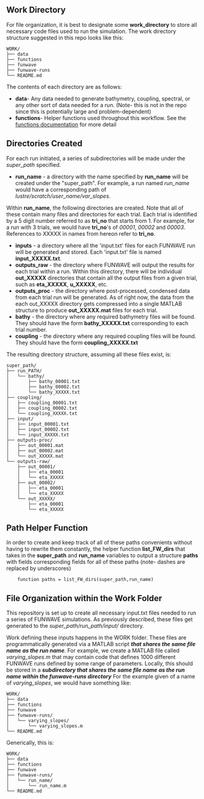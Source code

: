 ## Work Directory

For file organization, it is best to designate some **work_directory** to store all 
necessary code files used to run the simulation. The work directory structure suggested in
this repo looks like this:

```
WORK/
├── data
├── functions
├── funwave
├── funwave-runs
└── README.md
```

The contents of each directory are as follows:

* **data**- Any data needed to generate bathymetry, coupling, spectral, or any other sort 
of data needed for a run. (Note- this is not in the repo since this is potentially large
and problem-dependent)
* **functions**- Helper functions used throughout this workflow. 
See the [functions documentation](./doc/functions.md) for more detail

## Directories Created

For each run initiated, a series of subdirectories will be made under the *super_path* specified.
* **run_name** - a directory with the name specified by **run_name** will be created under the
"super_path". For example, a run named *run_name* would have a corresponding path
of *lustre/scratch/user_name/var_slopes*.

Within **run_name**, the following directories are created. Note that all of these contain many files and
directories for each trial. Each trial is identified by a 5 digit number referred to as 
**tri_no** that starts from 1. For example, for a run with 3 trials, we would have **tri_no**'s
of *00001*, *00002* and *00003*. References to XXXXX in names from hereon refer to **tri_no**.

* **inputs** - a directory where all the 'input.txt' files for each FUNWAVE run will be 
generated and stored. Each 'input.txt' file is named **input_XXXXX.txt**.
* **outputs_raw** - the directory where FUNWAVE will output the results for each trial within a run. 
Within this directory, there will be individual **out_XXXXX** directories that contain all the output files
from a given trial, such as **eta_XXXXX**, **u_XXXXX**, etc.
* **outputs_proc** - the directory where post-processed, condensed data from each trial run will be
generated. As of right now, the data from the each out_XXXXX directory gets compressed into a single MATLAB 
structure to produce **out_XXXXX.mat** files for each trial.
* **bathy** - the directory where any required bathymetry files will be found. They should have the 
form **bathy_XXXXX.txt** corresponding to each trial number.
* **coupling** - the directory where any required coupling files will be found. They should have the 
form **coupling_XXXXX.txt**

The resulting directory structure, assuming all these files exist, is:

```
super_path/
├── run_PATH/
│   └── bathy/
│       ├── bathy_00001.txt
│       ├── bathy_00002.txt
│       └── bathy_XXXXX.txt
├── coupling/
│   ├── coupling_00001.txt
│   ├── coupling_00002.txt
│   └── coupling_XXXXX.txt
├── input/
│   ├── input_00001.txt
│   ├── input_00002.txt
│   └── input_XXXXX.txt
├── outputs-proc/
│   ├── out_00001.mat
│   ├── out_00002.mat
│   └── out_XXXXX.mat
└── outputs-raw/
    ├── out_00001/
    │   ├── eta_00001
    │   └── eta_XXXXX
    ├── out_00002/
    │   ├── eta_00001
    │   └── eta_XXXXX
    └── out_XXXXX/
        ├── eta_00001
        └── eta_XXXXX
```

## Path Helper Function

In order to create and keep track of all of these paths convenients without having to rewrite them constantly,
the helper function **list_FW_dirs** that takes in the **super_path**
and **run_name** variables to output a structure **paths** with fields
corresponding fields for all of these paths (note- dashes are replaced by underscores)

```
	function paths = list_FW_dirs(super_path,run_name)
```


## File Organization within the Work Folder
This repository is set up to create all necessary input.txt files needed to run a series 
of FUNWAVE simulations. As previously described, these files get generated to the 
*super_path/run_path/input/* directory. 

Work defining these inputs happens in the WORK folder. These files are programmatically generated via a 
MATLAB script ***that shares the same file name as the run name***. For example, we create
a MATLAB file called *varying_slopes.m* that may contain code that defines 1000 different FUNWAVE
runs defined by some range of parameters. Locally, this should be stored
in a ***subdirectory that shares the same file name as the run name within the funwave-runs directory*** 
For the example given of a name of *varying_slopes*, we would have something like:
```
WORK/
├── data
├── functions
├── funwave
├── funwave-runs/
│   └── varying_slopes/
│       └── varying_slopes.m
└── README.md
```

Generically, this is:
```
WORK/
├── data
├── functions
├── funwave
├── funwave-runs/
│   └── run_name/
│       └── run_name.m
└── README.md
```
